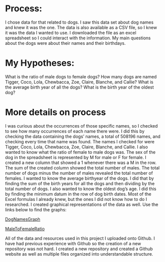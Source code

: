 # Process: 
I chose data for that related to dogs. I saw this data set about dog names and knew it was the one. The data is also available as a CSV file, so I knew it was the data I wanted to use. I downloaded the file as an excel spreadsheet so I could interact with the information. My main questions about the dogs were about their names and their birthdays. 

# My Hypotheses:
What is the ratio of male dogs to female dogs?
How many dogs are named Tigger, Coco, Lola, Chewbacca, Zoe, Claire, Blanche, and Callie?
What is the average birth year of all the dogs?
What is the birth year of the oldest dog?

# More details on process
I was curious about the occurrences of those specific names, so I checked to see how many occurrences of each name there were. I did this by checking the data containing the dogs’ names, a total of 508196 names, and checking every time that name was found. The names I checked for were Tigger, Coco, Lola, Chewbacca, Zoe, Claire, Blanche, and Callie. I also wanted to know what the ratio of female to male dogs was. The sex of the dog in the spreadsheet is represented by M for male or F for female. I created a new column that showed a 1 whenever there was a M in the row. The sum of the created column showed the total number of males. The total number of dogs minus the number of males revealed the total number of females. I wanted to know the average birthyear of the dogs. I did that by finding the sum of the birth years for all the dogs and then dividing by the total number of dogs. I also wanted to know the oldest dog’s age. I did this by finding the minimum datum in the row of dog birth dates. Most of the Excel formulas I already knew, but the ones I did not know how to do I researched. I created graphical representations of the data as well. Use the links below to find the graphs:

[DogNamesGraph](https://github.com/babybeans/babybeans.github.io/blob/main/DogNames.png)

[MaleToFemaleRatio](https://github.com/babybeans/babybeans.github.io/blob/main/MFRatio.png)



All of the data and resources used in this project I uploaded onto Github. I have had previous experience with Github so the creation of a new repository was not hard. I created a new repository and created a Github website as well as multiple files organized into understandable structure. 
